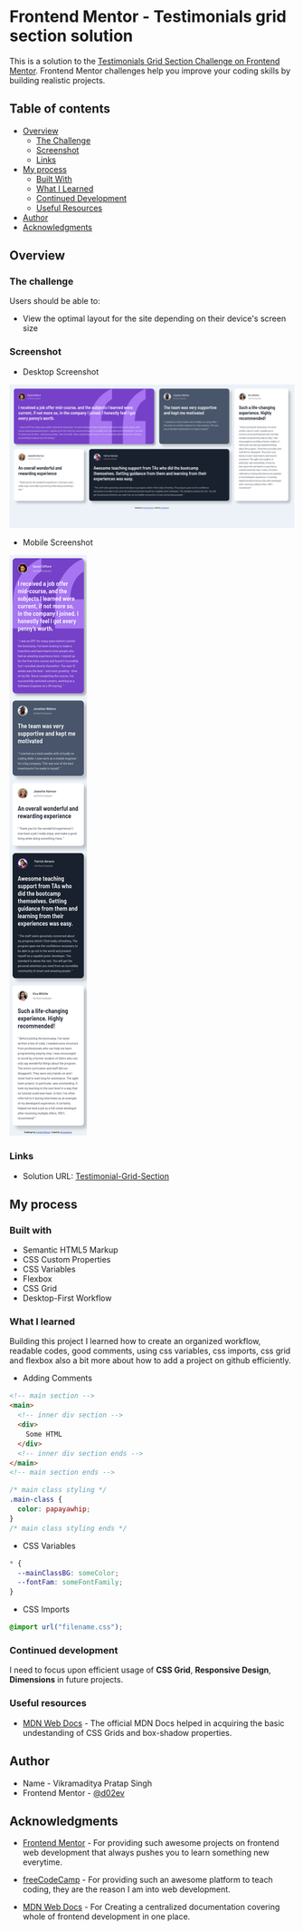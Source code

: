 # Frontend Mentor - Testimonials grid section solution

This is a solution to the [Testimonials Grid Section Challenge on Frontend Mentor](https://www.frontendmentor.io/challenges/testimonials-grid-section-Nnw6J7Un7). Frontend Mentor challenges help you improve your coding skills by building realistic projects.

## Table of contents

- [Overview](#overview)
  - [The Challenge](#the-challenge)
  - [Screenshot](#screenshot)
  - [Links](#links)
- [My process](#my-process)
  - [Built With](#built-with)
  - [What I Learned](#what-i-learned)
  - [Continued Development](#continued-development)
  - [Useful Resources](#useful-resources)
- [Author](#author)
- [Acknowledgments](#acknowledgments)

## Overview

### The challenge

Users should be able to:

- View the optimal layout for the site depending on their device's screen size

### Screenshot

- Desktop Screenshot

![screenshot-desktop](./screenshot/desktop-view.png)

- Mobile Screenshot

![screenshot-mobile](./screenshot/mobile-view.png)

### Links

- Solution URL: [Testimonial-Grid-Section](https://testimonial-grid-section-fem.netlify.app/)

## My process

### Built with

- Semantic HTML5 Markup
- CSS Custom Properties
- CSS Variables
- Flexbox
- CSS Grid
- Desktop-First Workflow

### What I learned

Building this project I learned how to create an organized workflow, readable codes, good comments, using css variables, css imports, css grid and flexbox also a bit more about how to add a project on github efficiently.

- Adding Comments

```html
<!-- main section -->
<main>
  <!-- inner div section -->
  <div>
    Some HTML
  </div>
  <!-- inner div section ends -->
</main>
<!-- main section ends -->
```

```css
/* main class styling */
.main-class {
  color: papayawhip;
}
/* main class styling ends */
```

- CSS Variables

```css
* {
  --mainClassBG: someColor;
  --fontFam: someFontFamily;
}
```

- CSS Imports

```css
@import url("filename.css");
```

### Continued development

I need to focus upon efficient usage of **CSS Grid**, **Responsive Design**, **Dimensions** in future projects.

### Useful resources

- [MDN Web Docs](https://developer.mozilla.org/en-US/) - The official MDN Docs helped in acquiring the basic undestanding of CSS Grids and box-shadow properties.

## Author

- Name - Vikramaditya Pratap Singh
- Frontend Mentor - [@d02ev](https://www.frontendmentor.io/profile/d02ev)

## Acknowledgments

- [Frontend Mentor](https://www.frontendmentor.io) - For providing such awesome projects on frontend web development that always pushes you to learn something new everytime.

- [freeCodeCamp](https://freecodecamp.org) - For providing such an awesome platform to teach coding, they are the reason I am into web development.

- [MDN Web Docs](https://developer.mozilla.org/en-US/) - For Creating a centralized documentation covering whole of frontend development in one place.
